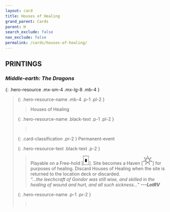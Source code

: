 ```yaml
---
layout: card
title: Houses of Healing
grand_parent: Cards
parent: H
search_exclude: false
nav_exclude: false
permalink: /cards/houses-of-healing/
---
```


## PRINTINGS


### _Middle-earth: The Dragons_

{: .hero-resource .mx-sm-4 .mx-lg-8 .mb-4 }
> {: .hero-resource-name .mb-4 .p-1 .pl-2 }
> > <div class="card-mp"></div>
> > <div class="card-name">Houses of Healing</div>
>
> {: .hero-resource-name .black-text .p-1 .pl-2 }
> > &nbsp;
>
> {: .card-classification .pr-2 }
> Permanent-event
>
> {: .hero-resource-text .black-text .p-2 }
> > Playable on a Free-hold \[![](/assets/images/free-hold.svg)]. Site becomes a Haven \[![](/assets/images/free-haven.svg)] for purposes of healing. Discard Houses of Healing when the site is returned to the location deck or discarded. <br>_“...the leechcraft of Gondor was still wise, and skilled in the healing of wound and hurt, and all such sickness...”_ ***---LotRV***  
> 
> {: .hero-resource-name .p-1 .pr-2 }
> > <div class="card-shield"></div>
> > <div class="card-corruption">&nbsp;</div>
